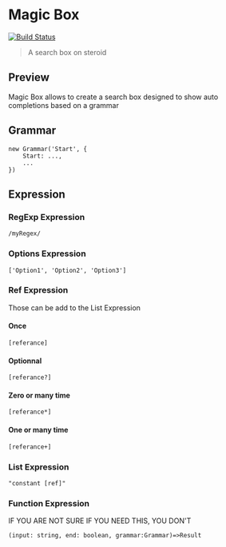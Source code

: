 # Magic Box
[![Build Status](https://travis-ci.org/coveo/magicbox.svg?branch=master)](https://travis-ci.org/coveo/magicbox)

> A search box on steroid

## Preview
Magic Box allows to create a search box designed to show auto completions based on a grammar

## Grammar
```
new Grammar('Start', {
    Start: ...,
    ...
})
```
## Expression
### RegExp Expression
```
/myRegex/
```
### Options Expression
```
['Option1', 'Option2', 'Option3']
```
### Ref Expression
Those can be add to the List Expression

#### Once
```
[referance]
```

#### Optionnal
```
[referance?]
```

#### Zero or many time
```
[referance*]
```

#### One or many time
```
[referance+]
```

### List Expression
```
"constant [ref]"
```

### Function Expression
IF YOU ARE NOT SURE IF YOU NEED THIS, YOU DON'T
```
(input: string, end: boolean, grammar:Grammar)=>Result
```